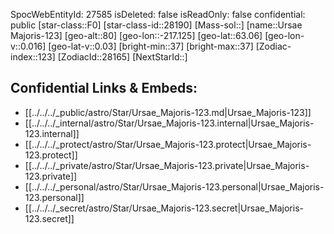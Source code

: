 ﻿---
location: [63.06,217.125,80]
type: Star
tags:
- astro/Star

---
SpocWebEntityId: 27585
isDeleted: false
isReadOnly: false
confidential: public
[star-class::F0]
[star-class-id::28190]
[Mass-sol::]
[name::Ursae Majoris-123]
[geo-alt::80]
[geo-lon::-217.125]
[geo-lat::63.06]
[geo-lon-v::0.016]
[geo-lat-v::0.03]
[bright-min::37]
[bright-max::37]
[Zodiac-index::123]
[ZodiacId::28165]
[NextStarId::]



## Confidential Links & Embeds: 
- [[../../../_public/astro/Star/Ursae_Majoris-123.md|Ursae_Majoris-123]] 
- [[../../../_internal/astro/Star/Ursae_Majoris-123.internal|Ursae_Majoris-123.internal]] 
- [[../../../_protect/astro/Star/Ursae_Majoris-123.protect|Ursae_Majoris-123.protect]] 
- [[../../../_private/astro/Star/Ursae_Majoris-123.private|Ursae_Majoris-123.private]] 
- [[../../../_personal/astro/Star/Ursae_Majoris-123.personal|Ursae_Majoris-123.personal]] 
- [[../../../_secret/astro/Star/Ursae_Majoris-123.secret|Ursae_Majoris-123.secret]] 

